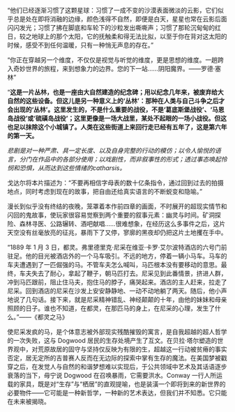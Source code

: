 “他们已经逐渐习惯了这颗星球：习惯了一成不变的沙漠表面微淡的云影，它们似乎总是处在即将消融的边缘，颜色浅得不自然，即便是白天，星星也常在云影后面闪闪发光；习惯了拂在脚底和车轮下的沙粒发出嘶嘶声；习惯了那轮沉甸甸的红日，较之地球上的那个太阳，它的抚触柔和得无法比拟，以至于你在背对这太阳的时候，感受不到任何温暖，只有一种悄无声息的存在。”



“你正在穿越另一个维度，不仅仅是视觉与听觉的维度，更是思想的维度。一趟跨入奇妙世界的旅程，来到想象力的边界。您的下一站……阴阳魔界。——罗德·塞林”



“**这是一片丛林，也是一座由大自然建造的纪念碑；用以纪念几年来，被废弃给大自然的这些设备。但这儿是另一种意义上的‘丛林’：那种在人类与自己斗争之后才会出现的‘丛林’。这里发生的，不是什么重要的战役，不是‘葛底斯堡战役’、‘马恩岛战役’或‘硫磺岛战役’；这里更像是一场大战里，某处不起眼的一场小战役。但这也足以抹除这个小城镇了。人类在这些街道上来回行走已经有五年了，这是第六年的第一天。**







*悲剧是对一种严肃、具一定长度、以及自身完整的行动的模仿；以令人愉悦的语言，分门在作品中的各部分使用；以戏剧性，而非叙事性的形式；透过事态唤起怜悯和恐惧，从而达到这些情绪的catharsis。*





戈达尔将本片描述为：“不要再相信字母表的数十亿条指令，通过回到过去的拍摄地点，同时考虑到现在的故事，把自由还给真实语言的不断蜕变和隐喻。”







漫长到似乎没有终结的夜晚，笼罩着本作前四章的画面，不时展开的超现实情节和闪回的鬼故事，使玩家很容易觉察到两个重要的叙事元素：幽灵与时间。矿洞探险、森林寻医、公路辗转、酒吧献唱……很难想象，在经历这么多事件之后，这片天空没有丝毫放亮的征兆，暴雨下了又停，寥廓的黑夜却仍把这片土地攫在手中。







“1889 年 1 月 3 日，都灵。弗里德里克·尼采在维亚·卡罗·艾尔波特酒店的六号门前驻足。他的目光被酒店外的一个马车吸引。不远的地方，停着一辆小马车。马车的车夫遭遇到了一匹倔强的马。不管车夫怎么喊叫，马匹根本没有要移动的意思。最终，车夫失去了耐心，拿起了鞭子，朝马匹打去。尼采见到此番情景，挤进人群，冲到马匹跟前，阻止住马夫，抱住马的脖子，痛哭起来。酒店的主人赶来，拉走了尼采。回到酒店的尼采在沙发上安安静静地、一动不动地躺了两天。随后，他小声地说了几句话。接下来，就是尼采精神错乱、神经颠颠的十年，由他的妹妹和母亲照顾的日子。谁也不知道，在都灵，在那匹马的身上，在尼采的心理，发生了什么。”——《都灵之马》

使尼采发疯的马，是个体意志被外部现实残酷摧毁的寓言，是自我超越的超人哲学的一次失败，这与 Dogwood 居民的生存处境产生了互文。在贝拉·塔尔塑造的世界观中，对荒原故居的固守与坚持仅反映为有限的生，超越这一行动被贫瘠的事实否定，居无定所的吉普赛人反而在无边际的探索中掌有生存的魔法。在美国梦被戳穿之后，在发觉人与自然的和谐梦想难以实现后，于公共领域中艺术及其话语逐步衰落的当下，毋宁说 Dogwood 在召唤暴雨，它需要洪水。Conway 一行人所运载的家具，既是对“生存”与“栖居”的直观提喻，也是装潢一个即将到来的新世界的必要物件——它可能是一种新哲学，一种新的艺术表达，但我们并不知悉。它只能在未来被揭晓。
